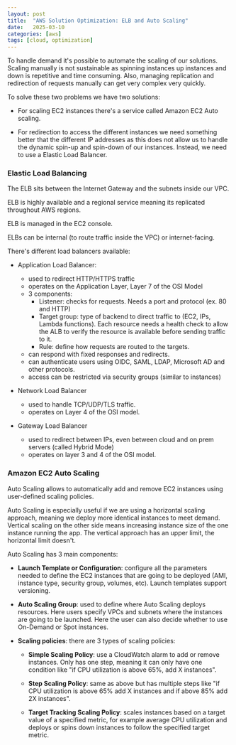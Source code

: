 ```yaml
---
layout: post
title:  "AWS Solution Optimization: ELB and Auto Scaling"
date:   2025-03-10
categories: [aws]
tags: [cloud, optimization]
---
```


To handle demand it's possible to automate the scaling of our solutions. Scaling manually is not sustainable as spinning instances up instances and down is repetitive and time consuming. Also, managing replication and redirection of requests manually can get very complex very quickly. 

To solve these two problems we have two solutions:

- For scaling EC2 instances there's a service called Amazon EC2 Auto scaling. 

- For redirection to access the different instances we need something better that the different IP addresses as this does not allow us to handle the dynamic spin-up and spin-down of our instances. Instead, we need to use a Elastic Load Balancer.

### **Elastic Load Balancing**

The ELB sits between the Internet Gateway and the subnets inside our VPC.

ELB is highly available and a regional service meaning its replicated throughout AWS regions. 

ELB is managed in the EC2 console. 

ELBs can be internal (to route traffic inside the VPC) or internet-facing. 

There's different load balancers available:

- Application Load Balancer:
    - used to redirect HTTP/HTTPS traffic
    - operates on the Application Layer, Layer 7 of the OSI Model
    - 3 components:
        - Listener: checks for requests. Needs a port and protocol (ex. 80 and HTTP)
        - Target group: type of backend to direct traffic to (EC2, IPs, Lambda functions). Each resource needs a health check to allow the ALB to verify the resource is available before sending traffic to it.
        - Rule: define how requests are routed to the targets.
    - can respond with fixed responses and redirects.
    - can authenticate users using OIDC, SAML, LDAP, Microsoft AD and other protocols.
    - access can be restricted via security groups (similar to instances)

- Network Load Balancer
    - used to handle TCP/UDP/TLS traffic.
    - operates on Layer 4 of the OSI model.

- Gateway Load Balancer
    - used to redirect between IPs, even between cloud and on prem servers (called Hybrid Mode)
    - operates on layer 3 and 4 of the OSI model.


### **Amazon EC2 Auto Scaling**

Auto Scaling allows to automatically add and remove EC2 instances using user-defined scaling policies.

Auto Scaling is especially useful if we are using a horizontal scaling approach, meaning we deploy more identical instances to meet demand. Vertical scaling on the other side means increasing instance size of the one instance running the app. The vertical approach has an upper limit, the horizontal limit doesn't.

Auto Scaling has 3 main components:

- **Launch Template or Configuration**: configure all the parameters needed to define the EC2 instances that are going to be deployed (AMI, instance type, security group, volumes, etc). Launch templates support versioning.

- **Auto Scaling Group**: used to define where Auto Scaling deploys resources. Here users specify VPCs and subnets where the instances are going to be launched. Here the user can also decide whether to use On-Demand or Spot instances.

- **Scaling policies**: there are 3 types of scaling policies:

    - **Simple Scaling Policy**: use a CloudWatch alarm to add or remove instances. Only has one step, meaning it can only have one condition like "if CPU utilization is above 65%, add X instances".

    - **Step Scaling Policy**: same as above but has multiple steps like "if CPU utilization is above 65% add X instances and if above 85% add 2X instances".

    - **Target Tracking Scaling Policy**: scales instances based on a target value of a specified metric, for example average CPU utilization and deploys or spins down instances to follow the specified target metric. 




